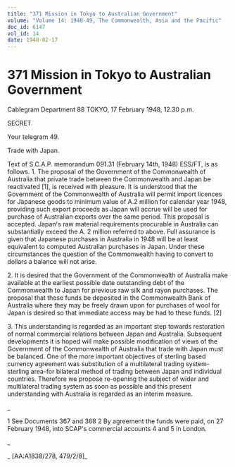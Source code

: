 ```yaml
---
title: "371 Mission in Tokyo to Australian Government"
volume: "Volume 14: 1948-49, The Commonwealth, Asia and the Pacific"
doc_id: 6147
vol_id: 14
date: 1948-02-17
---
```


# 371 Mission in Tokyo to Australian Government

Cablegram Department 88 TOKYO, 17 February 1948, 12.30 p.m.

SECRET

Your telegram 49.

Trade with Japan.

Text of S.C.A.P. memorandum 091.31 (February 14th, 1948) ESS/FT, is as follows. 1. The proposal of the Government of the Commonwealth of Australia that private trade between the Commonwealth and Japan be reactivated [1], is received with pleasure. It is understood that the Government of the Commonwealth of Australia will permit import licences for Japanese goods to minimum value of A.2 million for calendar year 1948, providing such export proceeds as Japan will accrue will be used for purchase of Australian exports over the same period. This proposal is accepted. Japan's raw material requirements procurable in Australia can substantially exceed the A. 2 million referred to above. Full assurance is given that Japanese purchases in Australia in 1948 will be at least equivalent to computed Australian purchases in Japan. Under these circumstances the question of the Commonwealth having to convert to dollars a balance will not arise.

2\. It is desired that the Government of the Commonwealth of Australia make available at the earliest possible date outstanding debt of the Commonwealth to Japan for previous raw silk and rayon purchases. The proposal that these funds be deposited in the Commonwealth Bank of Australia where they may be freely drawn upon for purchases of wool for Japan is desired so that immediate access may be had to these funds. [2]

3\. This understanding is regarded as an important step towards restoration of normal commercial relations between Japan and Australia. Subsequent developments it is hoped will make possible modification of views of the Government of the Commonwealth of Australia that trade with Japan must be balanced. One of the more important objectives of sterling based currency agreement was substitution of a multilateral trading system-sterling area-for bilateral method of trading between Japan and individual countries. Therefore we propose re-opening the subject of wider and multilateral trading system as soon as possible and this present understanding with Australia is regarded as an interim measure.

_

1 See Documents 367 and 368 2 By agreement the funds were paid, on 27 February 1948, into SCAP's commercial accounts 4 and 5 in London.

_

_ [AA:A1838/278, 479/2/8]_
